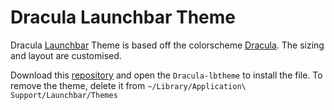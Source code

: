 # Dracula Launchbar Theme

Dracula [Launchbar](https://www.obdev.at/products/launchbar/index.html) Theme is based off the colorscheme [Dracula](https://draculatheme.com/). The sizing and layout are customised.

Download this [repository](https://github.com/joelbrewster/Dracula-Launchbar-Theme/archive/master.zip) and open the `Dracula-lbtheme` to install the file.
To remove the theme, delete it from `~/Library/Application\ Support/Launchbar/Themes`
